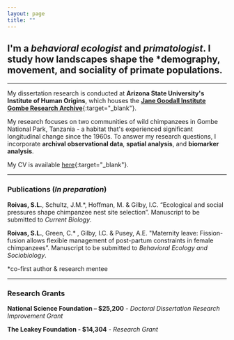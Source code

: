 ```yaml
---
layout: page
title: ""
---
```


## I'm a *behavioral ecologist* and *primatologist*. I study how landscapes shape the *demography, movement, and sociality of primate populations.

---
My dissertation research is conducted at **Arizona State University's Institute of Human Origins**, which houses the [**Jane Goodall Institute Gombe Research Archive**](https://iho.asu.edu/GombeProject){:target="_blank"}. 

My  research focuses on two communities of wild chimpanzees in Gombe National Park, Tanzania - a habitat that's experienced significant longitudinal change since the 1960s. To answer my research questions, I incorporate **archival observational data**, **spatial analysis**, and **biomarker analysis**.

My CV is available [here](https://docs.google.com/document/d/1h_WqnBvjqwgTYDTpesCvbAA6FpGEaqVP/edit?usp=sharing&ouid=112979041482582723813&rtpof=true&sd=true){:target="_blank"}.

---

### Publications (*In preparation*)

**Roivas, S.L.**, Schultz, J.M.*, Hoffman, M. & Gilby, I.C. “Ecological and social pressures shape chimpanzee nest site selection”. Manuscript to be submitted to _Current Biology_.

**Roivas, S.L.**, Green, C.* , Gilby, I.C. & Pusey, A.E. "Maternity leave: Fission-fusion allows flexible management of post-partum constraints in female chimpanzees”. Manuscript to be submitted to _Behavioral Ecology and Sociobiology_.

*co-first author & research mentee

---

### Research Grants
 
**National Science Foundation – $25,200** - _Doctoral Dissertation Research Improvement Grant_

**The Leakey Foundation - $14,304** - _Research Grant_ 
